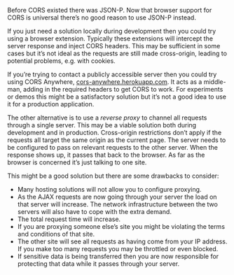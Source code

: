 Before CORS existed there was JSON-P. Now that browser support for CORS is universal there’s no good reason to use JSON-P instead.

If you just need a solution locally during development then you could try using a browser extension. Typically these extensions will intercept the server response and inject CORS headers. This may be sufficient in some cases but it’s not ideal as the requests are still made cross-origin, leading to potential problems, e.g. with cookies.

If you’re trying to contact a publicly accessible server then you could try using CORS Anywhere, [cors-anywhere.herokuapp.com](https://cors-anywhere.herokuapp.com/). It acts as a middle-man, adding in the required headers to get CORS to work. For experiments or demos this might be a satisfactory solution but it’s not a good idea to use it for a production application.

The other alternative is to use a _reverse proxy_ to channel all requests through a single server. This may be a viable solution both during development and in production. Cross-origin restrictions don’t apply if the requests all target the same origin as the current page. The server needs to be configured to pass on relevant requests to the other server. When the response shows up, it passes that back to the browser. As far as the browser is concerned it’s just talking to one site.

This might be a good solution but there are some drawbacks to consider:

*   Many hosting solutions will not allow you to configure proxying.
*   As the AJAX requests are now going through your server the load on that server will increase. The network infrastructure between the two servers will also have to cope with the extra demand.
*   The total request time will increase.
*   If you are proxying someone else’s site you might be violating the terms and conditions of that site.
*   The other site will see all requests as having come from your IP address. If you make too many requests you may be throttled or even blocked.
*   If sensitive data is being transferred then you are now responsible for protecting that data while it passes through your server.
